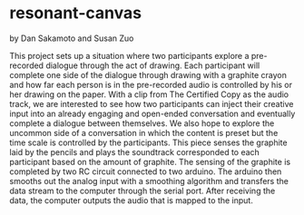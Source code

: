 # resonant-canvas
by Dan Sakamoto and Susan Zuo

This project sets up a situation where two participants explore a pre-recorded dialogue through the act of drawing. Each participant will complete one side of the dialogue through drawing with a graphite crayon and how far each person is in the pre-recorded audio is controlled by his or her drawing on the paper. With a clip from The Certified Copy as the audio track, we are interested to see how two participants can inject their creative input into an already engaging and open-ended conversation and eventually complete a dialogue between themselves. We also hope to explore the uncommon side of a conversation in which the content is preset but the time scale is controlled by the participants. This piece senses the graphite laid by the pencils and plays the soundtrack corresponded to each participant based on the amount of graphite. The sensing of the graphite is completed by two RC circuit connected to two arduino. The arduino then smooths out the analog input with a smoothing algorithm and transfers the data stream to the computer through the serial port. After receiving the data, the computer outputs the audio that is mapped to the input.
